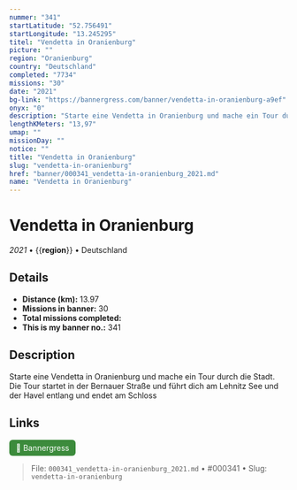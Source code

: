 ```yaml
---
nummer: "341"
startLatitude: "52.756491"
startLongitude: "13.245295"
titel: "Vendetta in Oranienburg"
picture: ""
region: "Oranienburg"
country: "Deutschland"
completed: "7734"
missions: "30"
date: "2021"
bg-link: "https://bannergress.com/banner/vendetta-in-oranienburg-a9ef"
onyx: "0"
description: "Starte eine Vendetta in Oranienburg und mache ein Tour durch die Stadt. Die Tour startet in der Bernauer Straße und führt dich am Lehnitz See und der Havel entlang und endet am Schloss"
lengthKMeters: "13,97"
umap: ""
missionDay: ""
notice: ""
title: "Vendetta in Oranienburg"
slug: "vendetta-in-oranienburg"
href: "banner/000341_vendetta-in-oranienburg_2021.md"
name: "Vendetta in Oranienburg"
---
```

# Vendetta in Oranienburg

*2021* • {{__region__}} • Deutschland





## Details
- **Distance (km):** 13.97
- **Missions in banner:** 30
- **Total missions completed:** 
- **This is my banner no.:** 341



## Description
Starte eine Vendetta in Oranienburg und mache ein Tour durch die Stadt. Die Tour startet in der Bernauer Straße und führt dich am Lehnitz See und der Havel entlang und endet am Schloss



## Links
<a href="https://bannergress.com/banner/vendetta-in-oranienburg-a9ef" target="_blank" style="display:inline-block;margin-right:8px;padding:6px 12px;background:#3c8b3c;color:#fff;text-decoration:none;border-radius:6px;">🔗 Bannergress</a>



> File: `000341_vendetta-in-oranienburg_2021.md` • #000341 • Slug: `vendetta-in-oranienburg`
